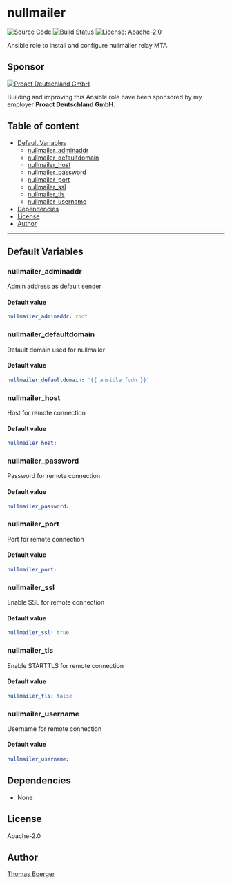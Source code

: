 # nullmailer

[![Source Code](https://img.shields.io/badge/github-source%20code-blue?logo=github&logoColor=white)](https://github.com/rolehippie/nullmailer) [![Build Status](https://img.shields.io/drone/build/rolehippie/nullmailer/master?logo=drone)](https://cloud.drone.io/rolehippie/nullmailer) [![License: Apache-2.0](https://img.shields.io/github/license/rolehippie/nullmailer)](https://github.com/rolehippie/nullmailer/blob/master/LICENSE) 

Ansible role to install and configure nullmailer relay MTA. 

## Sponsor 

[![Proact Deutschland GmbH](https://proact.eu/wp-content/uploads/2020/03/proact-logo.png)](https://proact.eu) 

Building and improving this Ansible role have been sponsored by my employer **Proact Deutschland GmbH**.

## Table of content

* [Default Variables](#default-variables)
  * [nullmailer_adminaddr](#nullmailer_adminaddr)
  * [nullmailer_defaultdomain](#nullmailer_defaultdomain)
  * [nullmailer_host](#nullmailer_host)
  * [nullmailer_password](#nullmailer_password)
  * [nullmailer_port](#nullmailer_port)
  * [nullmailer_ssl](#nullmailer_ssl)
  * [nullmailer_tls](#nullmailer_tls)
  * [nullmailer_username](#nullmailer_username)
* [Dependencies](#dependencies)
* [License](#license)
* [Author](#author)

---

## Default Variables

### nullmailer_adminaddr

Admin address as default sender

#### Default value

```YAML
nullmailer_adminaddr: root
```

### nullmailer_defaultdomain

Default domain used for nullmailer

#### Default value

```YAML
nullmailer_defaultdomain: '{{ ansible_fqdn }}'
```

### nullmailer_host

Host for remote connection

#### Default value

```YAML
nullmailer_host:
```

### nullmailer_password

Password for remote connection

#### Default value

```YAML
nullmailer_password:
```

### nullmailer_port

Port for remote connection

#### Default value

```YAML
nullmailer_port:
```

### nullmailer_ssl

Enable SSL for remote connection

#### Default value

```YAML
nullmailer_ssl: true
```

### nullmailer_tls

Enable STARTTLS for remote connection

#### Default value

```YAML
nullmailer_tls: false
```

### nullmailer_username

Username for remote connection

#### Default value

```YAML
nullmailer_username:
```

## Dependencies

* None

## License

Apache-2.0

## Author

[Thomas Boerger](https://github.com/tboerger)
